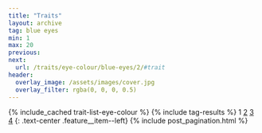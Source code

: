 ```yaml
---
title: "Traits"
layout: archive
tag: blue eyes
min: 1
max: 20
previous:
next:
  url: /traits/eye-colour/blue-eyes/2/#trait
header:
  overlay_image: /assets/images/cover.jpg
  overlay_filter: rgba(0, 0, 0, 0.5)
---
```

{% include_cached trait-list-eye-colour %}
{% include tag-results %}
1 [2](/traits/eye-colour/blue-eyes/2/#trait) [3](/traits/eye-colour/blue-eyes/3/#trait) [4](/traits/eye-colour/blue-eyes/4/#trait) 
{: .text-center .feature__item--left}
{% include post_pagination.html %}

